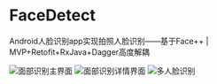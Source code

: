 # FaceDetect
Android人脸识别app实现拍照人脸识别——基于Face++ | MVP+Retofit+RxJava+Dagger高度解耦

![面部识别主界面](https://upload-images.jianshu.io/upload_images/12266363-31e31a5672b3065e.png?imageMogr2/auto-orient/strip%7CimageView2/2/w/1240)
![面部识别详情界面](https://upload-images.jianshu.io/upload_images/12266363-7e27ecef63a5eed4.png?imageMogr2/auto-orient/strip%7CimageView2/2/w/1240)
![多人脸识别](https://upload-images.jianshu.io/upload_images/12266363-d2bc53f978a9451c.png?imageMogr2/auto-orient/strip%7CimageView2/2/w/1240)

